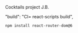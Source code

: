 Cocktails project
J.B.



"build": "CI= react-scripts build",



```sh
npm install react-router-dom@6
```
